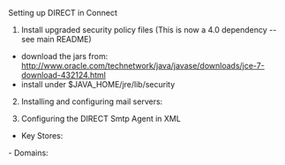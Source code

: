 Setting up DIRECT in Connect

1. Install upgraded security policy files (This is now a 4.0 dependency -- see main README)
- download the jars from:
http://www.oracle.com/technetwork/java/javase/downloads/jce-7-download-432124.html
- install under
$JAVA_HOME/jre/lib/security 

2. Installing and configuring mail servers:

3. Configuring the DIRECT Smtp Agent in XML
- Key Stores:
 <AnchorStore type="Uniform" storeType="KeyStore" file="${directAnchorStore}" filePass="changeit" privKeyPass="changeit"/>    
 <PublicCertStore type="Keystore" file="${directPublicCertStore}" filePass="changeit" privKeyPass="changeit"/>
 <PrivateCertStore type="Keystore" file="${directPrivateCertStore}" filePass="changeit" privKeyPass="changeit"/>
- Domains:



